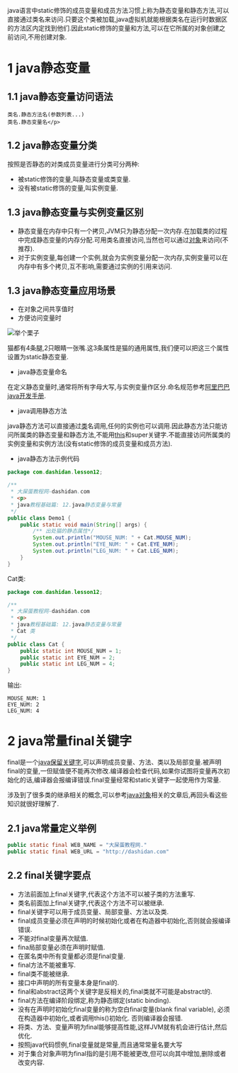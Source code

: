 <div class="jumbotron">
<p>java语言中static修饰的成员变量和成员方法习惯上称为静态变量和静态方法,可以直接通过类名来访问.只要这个类被加载,java虚拟机就能根据类名在运行时数据区的方法区内定找到他们.因此static修饰的变量和方法,可以在它所属的对象创建之前访问,不用创建对象.</p>    
</div>

1 java静态变量
===

1.1 java静态变量访问语法
---
```
类名.静态方法名(参数列表...) 
类名.静态变量名</p> 
```

1.2 java静态变量分类
---
按照是否静态的对类成员变量进行分类可分两种:
- 被static修饰的变量,叫静态变量或类变量.   
- 没有被static修饰的变量,叫实例变量.

1.3 java静态变量与实例变量区别
---
 
- 静态变量在内存中只有一个拷贝,JVM只为静态分配一次内存.在加载类的过程中完成静态变量的内存分配.可用类名直接访问,当然也可以通过[对象](http://dashidan.com/article/java/basic/13.html)来访问(不推荐). 
- 对于实例变量,每创建一个实例,就会为实例变量分配一次内存,实例变量可以在内存中有多个拷贝,互不影响,需要通过实例的引用来访问.

1.3 java静态变量应用场景
---

- 在对象之间共享值时
- 方便访问变量时

![举个栗子](http://localhost/img/common/example.jpg)

猫都有4条腿,2只眼睛一张嘴.这3条属性是猫的通用属性,我们便可以把这三个属性设置为static静态变量.

- java静态变量命名

在定义静态变量时,通常将所有字母大写,与实例变量作区分.命名规范参考[阿里巴巴java开发手册](http://dashidan.com/article/java/addenda/5.html).

- java调用静态方法
   
java静态方法可以直接通过[类](http://dashidan.com/article/java/basic/10.html#1)名调用,任何的实例也可以调用.因此静态方法只能访问所属类的静态变量和静态方法,不能用[this](http://dashidan.com/article/java/basic/10.html#2)和super关键字.不能直接访问所属类的实例变量和实例方法(没有static修饰的成员变量和成员方法).

- java静态方法示例代码

```java
package com.dashidan.lesson12;

/**
 * 大屎蛋教程网-dashidan.com
 * <p>
 * java教程基础篇: 12.java静态变量与常量
 */
public class Demo1 {
    public static void main(String[] args) {
        /** 出处猫的静态属性*/
        System.out.println("MOUSE_NUM: " + Cat.MOUSE_NUM);
        System.out.println("EYE_NUM: " + Cat.EYE_NUM);
        System.out.println("LEG_NUM: " + Cat.LEG_NUM);
    }
}

```

Cat类:

```java
package com.dashidan.lesson12;

/**
 * 大屎蛋教程网-dashidan.com
 * <p>
 * java教程基础篇: 12.java静态变量与常量
 * Cat 类
 */
public class Cat {
    public static int MOUSE_NUM = 1;
    public static int EYE_NUM = 2;
    public static int LEG_NUM = 4;
}

```
输出:
```
MOUSE_NUM: 1
EYE_NUM: 2
LEG_NUM: 4
```
2 java常量final关键字
===

final是一个[java保留关键字](http://localhost/article/java/addenda/3.html),可以声明成员变量、方法、类以及局部变量.被声明final的变量,一但赋值便不能再次修改.编译器会检查代码,如果你试图将变量再次初始化的话,编译器会报编译错误.final变量经常和static关键字一起使用作为常量.

涉及到了很多类的继承相关的概念,可以参考[java对象](http://dashidan.com/article/java/basic/13.html)相关的文章后,再回头看这些知识就很好理解了.   

2.1 java常量定义举例
---
```java
public static final WEB_NAME = "大屎蛋教程网."
public static final WEB_URL = "http://dashidan.com"
```

2.2 final关键字要点
---

- 方法前面加上final关键字,代表这个方法不可以被子类的方法重写.
- 类名前面加上final关键字,代表这个方法不可以被继承.
- final关键字可以用于成员变量、局部变量、方法以及类.
- final成员变量必须在声明的时候初始化或者在构造器中初始化,否则就会报编译错误.
- 不能对final变量再次赋值. 
- fina局部变量必须在声明时赋值.
- 在匿名类中所有变量都必须是final变量.
- final方法不能被重写.
- final类不能被继承.
- 接口中声明的所有变量本身是final的.
- final和abstract这两个关键字是反相关的,final类就不可能是abstract的.
- final方法在编译阶段绑定,称为静态绑定(static binding). 
- 没有在声明时初始化final变量的称为空白final变量(blank final variable), 必须在构造器中初始化,或者调用this()初始化. 否则编译器会报错.
- 将类、方法、变量声明为final能够提高性能,这样JVM就有机会进行估计,然后优化.
- 按照java代码惯例,final变量就是常量,而且通常常量名要大写
- 对于集合对象声明为final指的是引用不能被更改,但可以向其中增加,删除或者改变内容.